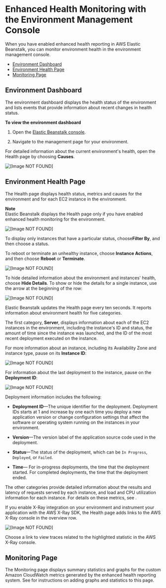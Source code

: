 # Enhanced Health Monitoring with the Environment Management Console<a name="health-enhanced-console"></a>

When you have enabled enhanced health reporting in AWS Elastic Beanstalk, you can monitor environment health in the environment management console\.


+ [Environment Dashboard](#health-enhanced-console-overview)
+ [Environment Health Page](#health-enhanced-console-healthpage)
+ [Monitoring Page](#health-enhanced-console-monitoringpage)

## Environment Dashboard<a name="health-enhanced-console-overview"></a>

The environment dashboard displays the health status of the environment and lists events that provide information about recent changes in health status\.

**To view the environment dashboard**

1. Open the [Elastic Beanstalk console](https://console.aws.amazon.com/elasticbeanstalk)\.

1. Navigate to the management page for your environment\.

For detailed information about the current environment's health, open the Health page by choosing **Causes**\. 

![\[Image NOT FOUND\]](http://docs.aws.amazon.com/elasticbeanstalk/latest/dg/images/enhanced-health-dashboard.png)

## Environment Health Page<a name="health-enhanced-console-healthpage"></a>

The Health page displays health status, metrics and causes for the environment and for each EC2 instance in the environment\.

**Note**  
Elastic Beanstalk displays the Health page only if you have enabled enhanced health monitoring for the environment\.

![\[Image NOT FOUND\]](http://docs.aws.amazon.com/elasticbeanstalk/latest/dg/images/enhanced-health-instances.png)

To display only instances that have a particular status, choose**Filter By**, and then choose a status\.

To reboot or terminate an unhealthy instance, choose **Instance Actions**, and then choose **Reboot** or **Terminate**\.

![\[Image NOT FOUND\]](http://docs.aws.amazon.com/elasticbeanstalk/latest/dg/images/enhanced-health-instances-actions.png)

To hide detailed information about the environment and instances' health, choose **Hide Details**\. To show or hide the details for a single instance, use the arrow at the beginning of the row:

![\[Image NOT FOUND\]](http://docs.aws.amazon.com/elasticbeanstalk/latest/dg/images/enhanced-health-console-causes.png)

Elastic Beanstalk updates the Health page every ten seconds\. It reports information about environment health for five categories\.

The first category, **Server**, displays information about each of the EC2 instances in the environment, including the instance's ID and status, the amount of time since the instance was launched, and the ID of the most recent deployment executed on the instance\.

For more information about an instance, including its Availability Zone and instance type, pause on its **Instance ID**:

![\[Image NOT FOUND\]](http://docs.aws.amazon.com/elasticbeanstalk/latest/dg/images/enhanced-health-console-instance.png)

For information about the last deployment to the instance, pause on the **Deployment ID**:

![\[Image NOT FOUND\]](http://docs.aws.amazon.com/elasticbeanstalk/latest/dg/images/enhanced-health-console-deployment.png)

Deployment information includes the following:

+ **Deployment ID**—The unique identifier for the deployment\. Deployment IDs starts at 1 and increase by one each time you deploy a new application version or change configuration settings that affect the software or operating system running on the instances in your environment\.

+ **Version**—The version label of the application source code used in the deployment\.

+ **Status**—The status of the deployment, which can be `In Progress`, `Deployed`, or `Failed`\.

+ **Time**— For in\-progress deployments, the time that the deployment started\. For completed deployments, the time that the deployment ended\.

The other categories provide detailed information about the results and latency of requests served by each instance, and load and CPU utilization information for each instance\. For details on these metrics, see \.

If you enable X\-Ray integration on your environment and instrument your application with the AWS X\-Ray SDK, the Health page adds links to the AWS X\-Ray console in the overview row\.

![\[Image NOT FOUND\]](http://docs.aws.amazon.com/elasticbeanstalk/latest/dg/images/enhanced-health-console-xray.png)

Choose a link to view traces related to the highlighted statistic in the AWS X\-Ray console\.

## Monitoring Page<a name="health-enhanced-console-monitoringpage"></a>

The Monitoring page displays summary statistics and graphs for the custom Amazon CloudWatch metrics generated by the enhanced health reporting system\. See  for instructions on adding graphs and statistics to this page\. 